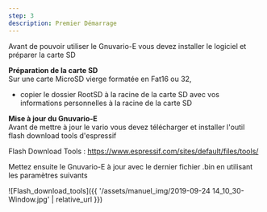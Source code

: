 ```yaml
---
step: 3
description: Premier Démarrage
---
```


Avant de pouvoir utiliser le Gnuvario-E vous devez installer le logiciel et préparer la carte SD

**Préparation de la carte SD**   
Sur une carte MicroSD vierge formatée en Fat16 ou 32,      
- copier le dossier RootSD à la racine de la carte SD avec vos informations personnelles à la racine de la carte SD    

**Mise à jour du Gnuvario-E**   
Avant de mettre à jour le vario vous devez télécharger et installer l'outil flash download tools d'espressif

Flash Download Tools : https://www.espressif.com/sites/default/files/tools/

Mettez ensuite le Gnuvario-E à jour avec le dernier fichier .bin en utilisant les paramètres suivants 

![Flash_download_tools]({{ '/assets/manuel_img/2019-09-24 14_10_30-Window.jpg' | relative_url }})

